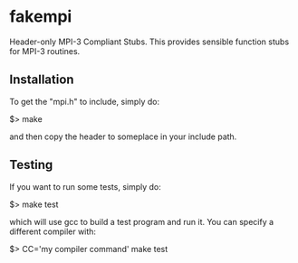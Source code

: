fakempi
=======

Header-only MPI-3 Compliant Stubs.  This provides sensible function stubs for MPI-3 routines.


Installation
--------------

To get the "mpi.h" to include, simply do:

$> make

and then copy the header to someplace in your include path.


Testing
---------

If you want to run some tests, simply do:

$> make test

which will use gcc to build a test program and run it.  You can specify a different compiler with:

$> CC='my compiler command' make test
